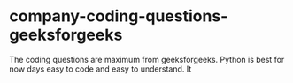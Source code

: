 # company-coding-questions-geeksforgeeks
The coding questions are maximum from geeksforgeeks. Python is best for now days easy to code and easy to understand. It 
